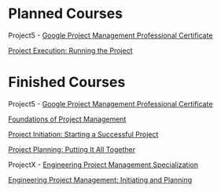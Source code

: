 # Planned Courses

Project5 - [Google Project Management Professional Certificate]( https://www.coursera.org/professional-certificates/google-project-management )

   [Project Execution: Running the Project]( https://www.coursera.org/learn/project-execution-google?specialization=google-project-management )

# Finished Courses

Project5 - [Google Project Management Professional Certificate]( https://www.coursera.org/professional-certificates/google-project-management )

   [Foundations of Project Management]( https://www.coursera.org/learn/project-management-foundations?specialization=google-project-management )
   
   [Project Initiation: Starting a Successful Project]( https://www.coursera.org/learn/project-initiation-google?specialization=google-project-management )
   
   [Project Planning: Putting It All Together]( https://www.coursera.org/learn/project-planning-google? )

ProjectX - [Engineering Project Management Specialization]( https://www.coursera.org/specializations/engineering-project-management )

   [Engineering Project Management: Initiating and Planning]( https://www.coursera.org/learn/initiating-planning )
